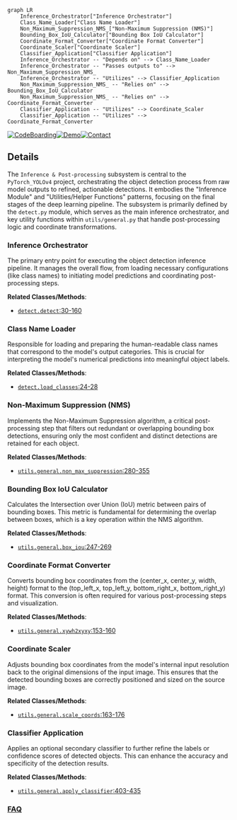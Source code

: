 ```mermaid
graph LR
    Inference_Orchestrator["Inference Orchestrator"]
    Class_Name_Loader["Class Name Loader"]
    Non_Maximum_Suppression_NMS_["Non-Maximum Suppression (NMS)"]
    Bounding_Box_IoU_Calculator["Bounding Box IoU Calculator"]
    Coordinate_Format_Converter["Coordinate Format Converter"]
    Coordinate_Scaler["Coordinate Scaler"]
    Classifier_Application["Classifier Application"]
    Inference_Orchestrator -- "Depends on" --> Class_Name_Loader
    Inference_Orchestrator -- "Passes outputs to" --> Non_Maximum_Suppression_NMS_
    Inference_Orchestrator -- "Utilizes" --> Classifier_Application
    Non_Maximum_Suppression_NMS_ -- "Relies on" --> Bounding_Box_IoU_Calculator
    Non_Maximum_Suppression_NMS_ -- "Relies on" --> Coordinate_Format_Converter
    Classifier_Application -- "Utilizes" --> Coordinate_Scaler
    Classifier_Application -- "Utilizes" --> Coordinate_Format_Converter
```

[![CodeBoarding](https://img.shields.io/badge/Generated%20by-CodeBoarding-9cf?style=flat-square)](https://github.com/CodeBoarding/GeneratedOnBoardings)[![Demo](https://img.shields.io/badge/Try%20our-Demo-blue?style=flat-square)](https://www.codeboarding.org/demo)[![Contact](https://img.shields.io/badge/Contact%20us%20-%20contact@codeboarding.org-lightgrey?style=flat-square)](mailto:contact@codeboarding.org)

## Details

The `Inference & Post-processing` subsystem is central to the `PyTorch_YOLOv4` project, orchestrating the object detection process from raw model outputs to refined, actionable detections. It embodies the "Inference Module" and "Utilities/Helper Functions" patterns, focusing on the final stages of the deep learning pipeline. The subsystem is primarily defined by the `detect.py` module, which serves as the main inference orchestrator, and key utility functions within `utils/general.py` that handle post-processing logic and coordinate transformations.

### Inference Orchestrator
The primary entry point for executing the object detection inference pipeline. It manages the overall flow, from loading necessary configurations (like class names) to initiating model predictions and coordinating post-processing steps.


**Related Classes/Methods**:

- <a href="https://github.com/WongKinYiu/PyTorch_YOLOv4/blob/master/detect.py#L30-L160" target="_blank" rel="noopener noreferrer">`detect.detect`:30-160</a>


### Class Name Loader
Responsible for loading and preparing the human-readable class names that correspond to the model's output categories. This is crucial for interpreting the model's numerical predictions into meaningful object labels.


**Related Classes/Methods**:

- <a href="https://github.com/WongKinYiu/PyTorch_YOLOv4/blob/master/detect.py#L24-L28" target="_blank" rel="noopener noreferrer">`detect.load_classes`:24-28</a>


### Non-Maximum Suppression (NMS)
Implements the Non-Maximum Suppression algorithm, a critical post-processing step that filters out redundant or overlapping bounding box detections, ensuring only the most confident and distinct detections are retained for each object.


**Related Classes/Methods**:

- <a href="https://github.com/WongKinYiu/PyTorch_YOLOv4/blob/master/utils/general.py#L280-L355" target="_blank" rel="noopener noreferrer">`utils.general.non_max_suppression`:280-355</a>


### Bounding Box IoU Calculator
Calculates the Intersection over Union (IoU) metric between pairs of bounding boxes. This metric is fundamental for determining the overlap between boxes, which is a key operation within the NMS algorithm.


**Related Classes/Methods**:

- <a href="https://github.com/WongKinYiu/PyTorch_YOLOv4/blob/master/utils/general.py#L247-L269" target="_blank" rel="noopener noreferrer">`utils.general.box_iou`:247-269</a>


### Coordinate Format Converter
Converts bounding box coordinates from the (center_x, center_y, width, height) format to the (top_left_x, top_left_y, bottom_right_x, bottom_right_y) format. This conversion is often required for various post-processing steps and visualization.


**Related Classes/Methods**:

- <a href="https://github.com/WongKinYiu/PyTorch_YOLOv4/blob/master/utils/general.py#L153-L160" target="_blank" rel="noopener noreferrer">`utils.general.xywh2xyxy`:153-160</a>


### Coordinate Scaler
Adjusts bounding box coordinates from the model's internal input resolution back to the original dimensions of the input image. This ensures that the detected bounding boxes are correctly positioned and sized on the source image.


**Related Classes/Methods**:

- <a href="https://github.com/WongKinYiu/PyTorch_YOLOv4/blob/master/utils/general.py#L163-L176" target="_blank" rel="noopener noreferrer">`utils.general.scale_coords`:163-176</a>


### Classifier Application
Applies an optional secondary classifier to further refine the labels or confidence scores of detected objects. This can enhance the accuracy and specificity of the detection results.


**Related Classes/Methods**:

- <a href="https://github.com/WongKinYiu/PyTorch_YOLOv4/blob/master/utils/general.py#L403-L435" target="_blank" rel="noopener noreferrer">`utils.general.apply_classifier`:403-435</a>




### [FAQ](https://github.com/CodeBoarding/GeneratedOnBoardings/tree/main?tab=readme-ov-file#faq)